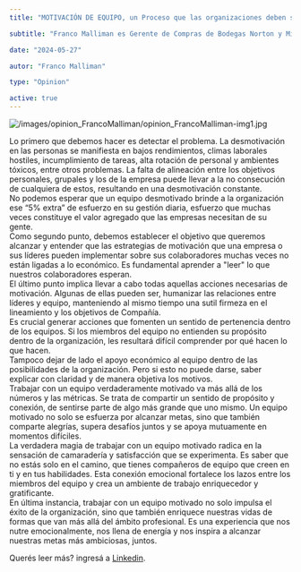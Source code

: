 ```yaml
---
title: "MOTIVACIÓN DE EQUIPO, un Proceso que las organizaciones deben saber"

subtitle: "Franco Malliman es Gerente de Compras de Bodegas Norton y Miembro Activo de El Club del Manager."

date: "2024-05-27"

autor: "Franco Malliman"

type: "Opinion"

active: true
---
```


![/images/opinion_FrancoMalliman/opinion_FrancoMalliman-img1.jpg](/images/opinion_FrancoMalliman/opinion_FrancoMalliman-img1.jpg "Opinión del Manager")

Lo primero que debemos hacer es detectar el problema. La desmotivación en las personas se manifiesta en bajos rendimientos, climas laborales hostiles, incumplimiento de tareas, alta rotación de personal y ambientes tóxicos, entre otros problemas.
La falta de alineación entre los objetivos personales, grupales y los de la empresa puede llevar a la no consecución de cualquiera de estos, resultando en una desmotivación constante.<br/>
No podemos esperar que un equipo desmotivado brinde a la organización ese “5% extra” de esfuerzo en su gestión diaria, esfuerzo que muchas veces constituye el valor agregado que las empresas necesitan de su gente.<br/>
Como segundo punto, debemos establecer el objetivo que queremos alcanzar y entender que las estrategias de motivación que una empresa o sus líderes pueden implementar sobre sus colaboradores muchas veces no están ligadas a lo económico. Es fundamental aprender a "leer" lo que nuestros colaboradores esperan.<br/>
El último punto implica llevar a cabo todas aquellas acciones necesarias de motivación. Algunas de ellas pueden ser, humanizar las relaciones entre líderes y equipo, manteniendo al mismo tiempo una sutil firmeza en el lineamiento y los objetivos de Compañía.<br/>
Es crucial generar acciones que fomenten un sentido de pertenencia dentro de los equipos. Si los miembros del equipo no entienden su propósito dentro de la organización, les resultará difícil comprender por qué hacen lo que hacen.<br/>
Tampoco dejar de lado el apoyo económico al equipo dentro de las posibilidades de la organización. Pero si esto no puede darse, saber explicar con claridad y de manera objetiva los motivos.<br/>
Trabajar con un equipo verdaderamente motivado va más allá de los números y las métricas. Se trata de compartir un sentido de propósito y conexión, de sentirse parte de algo más grande que uno mismo. Un equipo motivado no solo se esfuerza por alcanzar metas, sino que también comparte alegrías, supera desafíos juntos y se apoya mutuamente en momentos difíciles.<br/>
La verdadera magia de trabajar con un equipo motivado radica en la sensación de camaradería y satisfacción que se experimenta. Es saber que no estás solo en el camino, que tienes compañeros de equipo que creen en ti y en tus habilidades. Esta conexión emocional fortalece los lazos entre los miembros del equipo y crea un ambiente de trabajo enriquecedor y gratificante.<br/>
En última instancia, trabajar con un equipo motivado no solo impulsa el éxito de la organización, sino que también enriquece nuestras vidas de formas que van más allá del ámbito profesional. Es una experiencia que nos nutre emocionalmente, nos llena de energía y nos inspira a alcanzar nuestras metas más ambiciosas, juntos.

Querés leer más? ingresá a [Linkedin](https://www.linkedin.com/pulse/motivaci%C3%B3n-de-equipo-un-proceso-que-las-organizaciones-zahyf/?trackingId=eF1LWlfWTAhcFkqKdVMRhQ%3D%3D).
